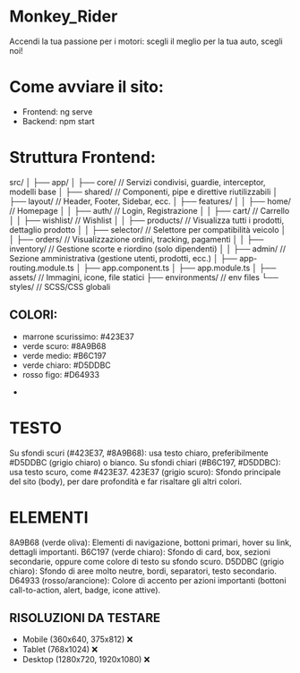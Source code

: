# Monkey_Rider
Accendi la tua passione per i motori: scegli il meglio per la tua auto, scegli noi! 
# Come avviare il sito:
* Frontend: ng serve
* Backend: npm start
# Struttura Frontend:
src/
│
├── app/
│   ├── core/                // Servizi condivisi, guardie, interceptor, modelli base
│   ├── shared/              // Componenti, pipe e direttive riutilizzabili
│   ├── layout/              // Header, Footer, Sidebar, ecc.
│   ├── features/
│   │   ├── home/            // Homepage
│   │   ├── auth/            // Login, Registrazione
│   │   ├── cart/            // Carrello
│   │   ├── wishlist/        // Wishlist
│   │   ├── products/        // Visualizza tutti i prodotti, dettaglio prodotto
│   │   ├── selector/        // Selettore per compatibilità veicolo
│   │   ├── orders/          // Visualizzazione ordini, tracking, pagamenti
│   │   ├── inventory/       // Gestione scorte e riordino (solo dipendenti)
│   │   ├── admin/           // Sezione amministrativa (gestione utenti, prodotti, ecc.)
│   ├── app-routing.module.ts
│   ├── app.component.ts
│   ├── app.module.ts
│
├── assets/                  // Immagini, icone, file statici
├── environments/            // env files
└── styles/                  // SCSS/CSS globali

## COLORI:
* marrone scurissimo: #423E37
* verde scuro: #8A9B68
* verde medio: #B6C197
* verde chiaro: #D5DDBC
* rosso figo: #D64933
- 
# TESTO
Su sfondi scuri (#423E37, #8A9B68): usa testo chiaro, preferibilmente #D5DDBC (grigio chiaro) o bianco.
Su sfondi chiari (#B6C197, #D5DDBC): usa testo scuro, come #423E37.
423E37 (grigio scuro): Sfondo principale del sito (body), per dare profondità e far risaltare gli altri colori.
# ELEMENTI
8A9B68 (verde oliva): Elementi di navigazione, bottoni primari, hover su link, dettagli importanti.
B6C197 (verde chiaro): Sfondo di card, box, sezioni secondarie, oppure come colore di testo su sfondo scuro.
D5DDBC (grigio chiaro): Sfondo di aree molto neutre, bordi, separatori, testo secondario.
D64933 (rosso/arancione): Colore di accento per azioni importanti (bottoni call-to-action, alert, badge, icone attive).

## RISOLUZIONI DA TESTARE
* Mobile (360x640, 375x812) ❌
* Tablet (768x1024) ❌
* Desktop (1280x720, 1920x1080) ❌